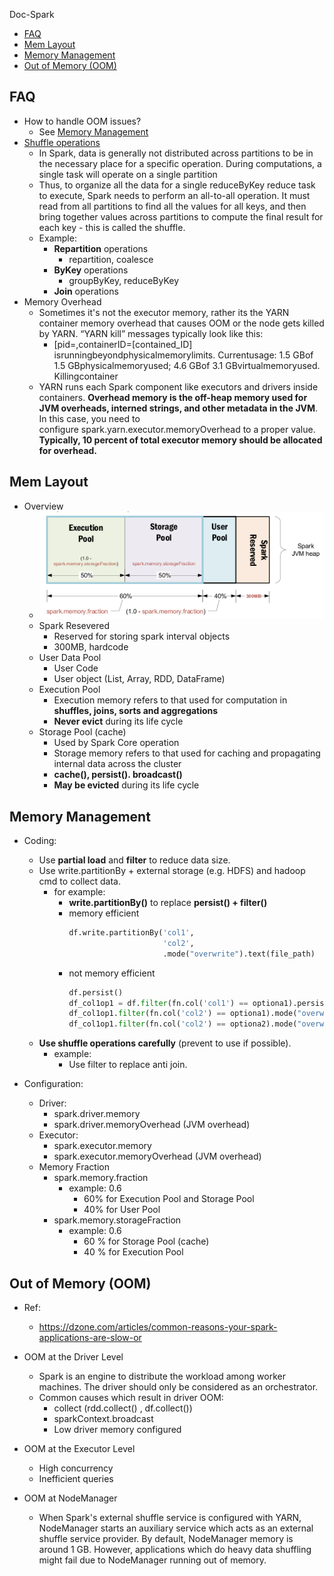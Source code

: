 Doc-Spark
- [FAQ](#faq)
- [Mem Layout](#mem-layout)
- [Memory Management](#memory-management)
- [Out of Memory (OOM)](#out-of-memory-oom)

## FAQ
 * How to handle OOM issues?
   * See [Memory Management](#memory-management)
 * [Shuffle operations](https://spark.apache.org/docs/latest/rdd-programming-guide.html#shuffle-operations)
   * In Spark, data is generally not distributed across partitions to be in the necessary place for a specific operation. During computations, a single task will operate on a single partition
   * Thus, to organize all the data for a single reduceByKey reduce task to execute, Spark needs to perform an all-to-all operation. It must read from all partitions to find all the values for all keys, and then bring together values across partitions to compute the final result for each key - this is called the shuffle.
   * Example:
     * **Repartition** operations
       * repartition, coalesce
     * **ByKey** operations
       * groupByKey, reduceByKey
     * **Join** operations
 * Memory Overhead
   * Sometimes it's not the executor memory, rather its the YARN container memory overhead that causes OOM or the node gets killed by YARN. “YARN kill” messages typically look like this:
     * [pid=<pid>,containerID=[contained_ID] isrunningbeyondphysicalmemorylimits. Currentusage: 1.5 GBof 1.5 GBphysicalmemoryused; 4.6 GBof 3.1 GBvirtualmemoryused. Killingcontainer
   * YARN runs each Spark component like executors and drivers inside containers. **Overhead memory is the off-heap memory used for JVM overheads, interned strings, and other metadata in the JVM**. In this case, you need to configure spark.yarn.executor.memoryOverhead to a proper value. **Typically, 10 percent of total executor memory should be allocated for overhead.**


## Mem Layout
* Overview
  * ![spark mem layout](./images/spark_mem_layout.png)
  * Spark Resevered
    * Reserved for storing spark interval objects
    * 300MB, hardcode
  * User Data Pool
    * User Code
    * User object (List, Array, RDD, DataFrame)
  * Execution Pool
    * Execution memory refers to that used for computation in **shuffles, joins, sorts and aggregations**
    * **Never evict** during its life cycle
  * Storage Pool (cache)
    * Used by Spark Core operation
    * Storage memory refers to that used for caching and propagating internal data across the cluster
    * **cache(), persist(). broadcast()**
    * **May be evicted** during its life cycle

## Memory Management
* Coding:
  * Use **partial load** and **filter** to reduce data size.
  * Use write.partitionBy + external storage (e.g. HDFS) and hadoop cmd to collect data.
    * for example:
      * **write.partitionBy()** to replace **persist() + filter()**
      * memory efficient
        ```python
        df.write.partitionBy('col1',
                             'col2',
                             .mode("overwrite").text(file_path)
        ```
      * not memory efficient
        ```python
        df.persist()
        df_col1op1 = df.filter(fn.col('col1') == optiona1).persist()
        df_col1op1.filter(fn.col('col2') == optiona1).mode("overwrite").text(file_path_1)
        df_col1op1.filter(fn.col('col2') == optiona2).mode("overwrite").text(file_path_2)
        ```
  * **Use shuffle operations carefully** (prevent to use if possible).
    * example:
      * Use filter to replace anti join.

* Configuration:
  * Driver:
    * spark.driver.memory
    * spark.driver.memoryOverhead (JVM overhead)
  * Executor:
    * spark.executor.memory
    * spark.executor.memoryOverhead (JVM overhead)
  * Memory Fraction
    * spark.memory.fraction
      * example: 0.6
        * 60% for Execution Pool and Storage Pool
        * 40% for User Pool
    * spark.memory.storageFraction
      * example: 0.6
        * 60 % for Storage Pool (cache)
        * 40 % for Execution Pool

## Out of Memory (OOM)
* Ref:
  * https://dzone.com/articles/common-reasons-your-spark-applications-are-slow-or

* OOM at the Driver Level
  * Spark is an engine to distribute the workload among worker machines. The driver should only be considered as an orchestrator.
  * Common causes which result in driver OOM:
    * collect (rdd.collect() , df.collect())
    * sparkContext.broadcast
    * Low driver memory configured
* OOM at the Executor Level
  * High concurrency
  * Inefficient queries
* OOM at NodeManager
  * When Spark's external shuffle service is configured with YARN, NodeManager starts an auxiliary service which acts as an external shuffle service provider. By default, NodeManager memory is around 1 GB. However, applications which do heavy data shuffling might fail due to NodeManager running out of memory.



